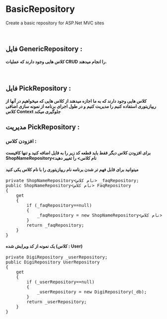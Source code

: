 # BasicRepository
Create a basic repository for ASP.Net MVC sites
<br />
<br />
<br />
<h2>فایل GenericRepository :</h2>
<h4>کلاس هایی وجود دارند که عملیات CRUD را انجام میدهند.</h4>
<br />
<h2>فایل PickRepository :</h2>
<h4>کلاس هایی وجود دارند که به ما اجازه میدهند از کلاس هایی که میخواهیم در آنها از ریپازیتوری استفاده کنیم را مدیریت کنیم و در طول اجرای برنامه از نمونه سازی اضافی کلاس Context جلوگیری میکند</h4>

<h2>مدیریت PickRepository :</h2>
<h3>افزودن کلاس :</h3>
<h4>برای افزودن کلاس دیگر فقط باید قطعه کد زیر را به فایل اضافه کنید و تنها کافیست ShopNameRepository<نام کلاس> را تغییر دهید</h4>
<h4>میتوانید برای قابل فهم تر شدن برنامه نام ریپازیتوری را با نام کلاس یکی کنید</h4>
<pre>private ShopNameRepository<نام کلاس> _faqRepository;
public ShopNameRepository<نام کلاس> FaqRepository
{
    get
    { 
        if (_faqRepository==null)
        {
            _faqRepository = new ShopNameRepository<نام کلاس>(_db);
        }
        return _faqRepository;
    }
}</pre>
<h4>یک نمونه از کد ویرایش شده (کلاس : User)</h4>
<pre>private DigiRepository<User> _userRepository;
public DigiRepository<User> UserRepository
{
    get
    { 
        if (_userRepository==null)
        {
            _userRepository = new DigiRepository<User>(_db);
        }
        return _userRepository;
    }
}</pre>
